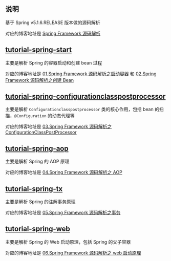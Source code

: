 ## 说明

基于 Spring v5.1.6.RELEASE 版本做的源码解析

对应的博客地址是 [Spring Framework 源码解析](https://blog.csdn.net/masteryourself/category_9191922.html)

## [tutorial-spring-start](https://github.com/masteryourself/spring-framework/tree/masteryourself-v5.1.6.RELEASE/tutorial-spring-start)

主要是解析 Spring 的容器启动和创建 bean 过程

对应的博客地址是 [01.Spring Framework 源码解析之启动容器](https://blog.csdn.net/masteryourself/article/details/98268336) 和 [02.Spring Framework 源码解析之创建 Bean](https://blog.csdn.net/masteryourself/article/details/98268431)

## [tutorial-spring-configurationclasspostprocessor](https://github.com/masteryourself/spring-framework/tree/masteryourself-v5.1.6.RELEASE/tutorial-spring-configurationclasspostprocessor)

主要是解析 `Configurationclasspostprocessor` 类的核心作用，包括 bean 的扫描，`@Configuration` 的动态代理等

对应的博客地址是 [03.Spring Framework 源码解析之 ConfigurationClassPostProcessor](https://blog.csdn.net/masteryourself/article/details/98268528)

## [tutorial-spring-aop](https://github.com/masteryourself/spring-framework/tree/masteryourself-v5.1.6.RELEASE/tutorial-spring-aop)

主要是解析 Spring 的 AOP 原理

对应的博客地址是 [04.Spring Framework 源码解析之 AOP](https://blog.csdn.net/masteryourself/article/details/105547948)

## [tutorial-spring-tx](https://github.com/masteryourself/spring-framework/tree/masteryourself-v5.1.6.RELEASE/tutorial-spring-tx)

主要是解析 Spring 的注解事务原理

对应的博客地址是 [05.Spring Framework 源码解析之事务](https://blog.csdn.net/masteryourself/article/details/105547974)

## [tutorial-spring-web](https://github.com/masteryourself/spring-framework/tree/masteryourself-v5.1.6.RELEASE/tutorial-spring-web)

主要是解析 Spring 的 Web 启动原理，包括 Spring 的父子容器

对应的博客地址是 [06.Spring Framework 源码解析之 web 启动原理](https://blog.csdn.net/masteryourself/article/details/105547977)